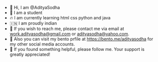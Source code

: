 - 👋 Hi, I am @AdityaSodha
- 👀 I am a student
- 🔥 I am currently learning html css python and java
- 🇮🇳 I am proudly indian
- 🌱 If you wish to reach me, please contact me via email at work.adityasodha@gmail.com or adityasodha@yahoo.com.
- 🎈 Also you can visit my bento prfile at https://bento.me/adityasodha for my other social media accounts.
- 💎 If you found something helpful, please follow me. Your support is greatly appreciated!
<!---
AdityaSodha/AdityaSodha is a ✨ special ✨ repository because its `README.md` (this file) appears on your GitHub profile.
You can click the Preview link to take a look at your changes.
--->

